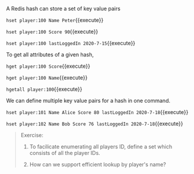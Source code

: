 A Redis hash can store a set of key value pairs

`hset player:100 Name Peter`{{execute}}

`hset player:100 Score 90`{{execute}}

`hset player:100 lastLoggedIn 2020-7-15`{{execute}}


To get all attributes of a given hash,

`hget player:100 Score`{{execute}}

`hget player:100 Name`{{execute}}

`hgetall player:100`{{execute}}


We can define multiple key value pairs for a hash in one command.

`hset player:101 Name Alice Score 80 lastLoggedIn 2020-7-18`{{execute}}

`hset player:102 Name Bob Score 76 lastLoggedIn 2020-7-18`{{execute}}


> Exercise:
>
> 1) To facilicate enumerating all players ID, define a set which consists of all the  player IDs.
>
> 2) How can we support efficient lookup by player's name?
>
>





